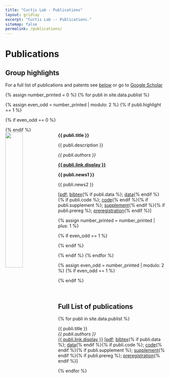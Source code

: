 ```yaml
---
title: "Curtis Lab - Publications"
layout: gridlay
excerpt: "Curtis Lab -- Publications."
sitemap: false
permalink: /publications/
---
```



# Publications

## Group highlights

For a full list of publications and patents see [below](#full-list-of-publications) or go to [Google Scholar](https://scholar.google.com/citations?user=NpUV-5AAAAAJ)

{% assign number_printed = 0 %}
{% for publi in site.data.publist %}

{% assign even_odd = number_printed | modulo: 2 %}
{% if publi.highlight == 1 %}

{% if even_odd == 0 %}
<div class="row">
{% endif %}

<div class="col-sm-6 clearfix">
 <div class="well">
  <pubtit><b>{{ publi.title }}</b></pubtit>
  <img src="{{ site.url }}{{ site.baseurl }}/images/pubpic/{{ publi.image }}" class="img-responsive" width="33%" style="float: left" />
  <p>{{ publi.description }}</p>
  <p><em>{{ publi.authors }}</em></p>
  <p><strong><a href="{{ publi.link.url }}">{{ publi.link.display }}</a></strong></p>
  <p class="text-danger"><strong> {{ publi.news1 }}</strong></p>
  <p> {{ publi.news2 }}</p>
  <p> [<a href="{{ site.url }}{{ site.baseurl }}/pdfs/{{ publi.pdf }}">pdf</a>; <a href="{{ site.url }}{{ site.baseurl }}/bibs/{{ publi.bib }}">bibtex</a>{% if publi.data %}; <a href="{{ publi.data }}">data</a>{% endif %}{% if publi.code %}; <a href="{{ publi.code }}">code</a>{% endif %}{% if publi.supplement %}; <a href="{{ site.url }}{{ site.baseurl }}/pdfs/{{ publi.supplement }}">supplement</a>{% endif %}{% if publi.prereg %}; <a href="{{ publi.prereg }}">preregistration</a>{% endif %}]</p>
 </div>
</div>

{% assign number_printed = number_printed | plus: 1 %}

{% if even_odd == 1 %}
</div>
{% endif %}

{% endif %}
{% endfor %}

{% assign even_odd = number_printed | modulo: 2 %}
{% if even_odd == 1 %}
</div>
{% endif %}

<p> &nbsp; </p>


## Full List of publications

{% for publi in site.data.publist %}

  {{ publi.title }} <br />
  <em>{{ publi.authors }} </em><br /><a href="{{ publi.link.url }}">{{ publi.link.display }}</a>
  [<a href="{{ site.url }}{{ site.baseurl }}/pdfs/{{ publi.pdf }}">pdf</a>; <a href="{{ site.url }}{{ site.baseurl }}/bibs/{{ publi.bib }}">bibtex</a>{% if publi.data %}; <a href="{{ publi.data }}">data</a>{% endif %}{% if publi.code %}; <a href="{{ publi.code }}">code</a>{% endif %}{% if publi.supplement %}; <a href="{{ site.url }}{{ site.baseurl }}/pdfs/{{ publi.supplement }}">supplement</a>{% endif %}{% if publi.prereg %}; <a href="{{ publi.prereg }}">preregistration</a>{% endif %}]

{% endfor %}
